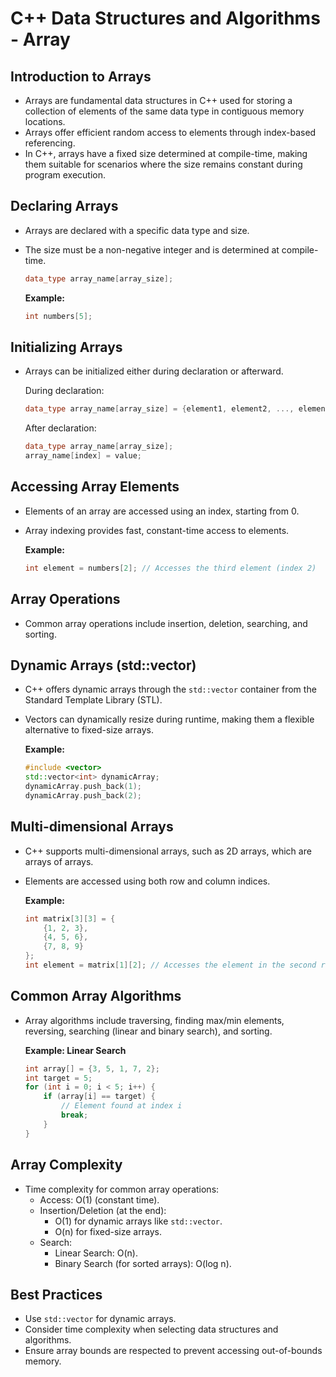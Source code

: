 # C++ Data Structures and Algorithms - Array

## Introduction to Arrays
- Arrays are fundamental data structures in C++ used for storing a collection of elements of the same data type in contiguous memory locations.
- Arrays offer efficient random access to elements through index-based referencing.
- In C++, arrays have a fixed size determined at compile-time, making them suitable for scenarios where the size remains constant during program execution.

## Declaring Arrays
- Arrays are declared with a specific data type and size.
- The size must be a non-negative integer and is determined at compile-time.

  ```cpp
  data_type array_name[array_size];
  ```

  **Example:**
  ```cpp
  int numbers[5];
  ```

## Initializing Arrays
- Arrays can be initialized either during declaration or afterward.

  During declaration:
  ```cpp
  data_type array_name[array_size] = {element1, element2, ..., elementN};
  ```

  After declaration:
  ```cpp
  data_type array_name[array_size];
  array_name[index] = value;
  ```

## Accessing Array Elements
- Elements of an array are accessed using an index, starting from 0.
- Array indexing provides fast, constant-time access to elements.

  **Example:**
  ```cpp
  int element = numbers[2]; // Accesses the third element (index 2)
  ```

## Array Operations
- Common array operations include insertion, deletion, searching, and sorting.

## Dynamic Arrays (std::vector)
- C++ offers dynamic arrays through the `std::vector` container from the Standard Template Library (STL).
- Vectors can dynamically resize during runtime, making them a flexible alternative to fixed-size arrays.

  **Example:**
  ```cpp
  #include <vector>
  std::vector<int> dynamicArray;
  dynamicArray.push_back(1);
  dynamicArray.push_back(2);
  ```

## Multi-dimensional Arrays
- C++ supports multi-dimensional arrays, such as 2D arrays, which are arrays of arrays.
- Elements are accessed using both row and column indices.

  **Example:**
  ```cpp
  int matrix[3][3] = {
      {1, 2, 3},
      {4, 5, 6},
      {7, 8, 9}
  };
  int element = matrix[1][2]; // Accesses the element in the second row and third column (value: 6)
  ```

## Common Array Algorithms
- Array algorithms include traversing, finding max/min elements, reversing, searching (linear and binary search), and sorting.

  **Example: Linear Search**
  ```cpp
  int array[] = {3, 5, 1, 7, 2};
  int target = 5;
  for (int i = 0; i < 5; i++) {
      if (array[i] == target) {
          // Element found at index i
          break;
      }
  }
  ```

## Array Complexity
- Time complexity for common array operations:
  - Access: O(1) (constant time).
  - Insertion/Deletion (at the end):
    - O(1) for dynamic arrays like `std::vector`.
    - O(n) for fixed-size arrays.
  - Search:
    - Linear Search: O(n).
    - Binary Search (for sorted arrays): O(log n).

## Best Practices
- Use `std::vector` for dynamic arrays.
- Consider time complexity when selecting data structures and algorithms.
- Ensure array bounds are respected to prevent accessing out-of-bounds memory.
